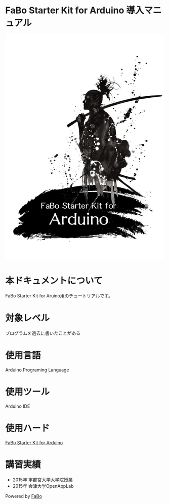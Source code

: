 FaBo Starter Kit for Arduino 導入マニュアル
=======

![](/img/title_arduino_starter.png)

# 本ドキュメントについて

FaBo Starter Kit for Aruino用のチュートリアルです。

# 対象レベル

プログラムを過去に書いたことがある

# 使用言語

Arduino Programing Language

# 使用ツール

Arduino IDE

# 使用ハード

[FaBo Starter Kit for Arduino](http://www.fabo.io/002.html)

# 講習実績

* 2015年 宇都宮大学大学院授業
* 2015年 会津大学OpenAppLab

Powered by [FaBo](http://www.fabo.io)